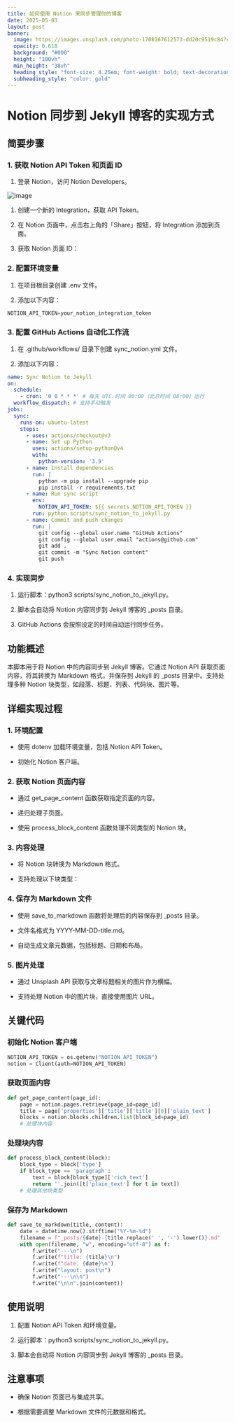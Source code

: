 ```yaml
---
title: 如何使用 Notion 来同步管理你的博客
date: 2025-05-03
layout: post
banner:
  image: https://images.unsplash.com/photo-1708167612573-dd20c9519c84?crop=entropy&cs=tinysrgb&fit=max&fm=jpg&ixid=M3w2OTIwMzJ8MHwxfHJhbmRvbXx8fHx8fHx8fDE3NDYyNDYyNTR8&ixlib=rb-4.0.3&q=80&w=1080
  opacity: 0.618
  background: "#000"
  height: "100vh"
  min_height: "38vh"
  heading_style: "font-size: 4.25em; font-weight: bold; text-decoration: underline"
  subheading_style: "color: gold"
---
```


# Notion 同步到 Jekyll 博客的实现方式

## 简要步骤

### 1. 获取 Notion API Token 和页面 ID

1. 登录 Notion，访问 Notion Developers。

![image](https://prod-files-secure.s3.us-west-2.amazonaws.com/a7a0cc5a-89b9-4cda-8686-1fba0ca52f40/d19c1afe-dea5-4312-9333-786b0ba83054/image.png?X-Amz-Algorithm=AWS4-HMAC-SHA256&X-Amz-Content-Sha256=UNSIGNED-PAYLOAD&X-Amz-Credential=ASIAZI2LB466YVX3APDM%2F20250503%2Fus-west-2%2Fs3%2Faws4_request&X-Amz-Date=20250503T042414Z&X-Amz-Expires=3600&X-Amz-Security-Token=IQoJb3JpZ2luX2VjEEsaCXVzLXdlc3QtMiJGMEQCIF75INiU%2F%2BSSYiHB5y67ThCSwQmcBHC1jD0R3vlCDbqCAiAJzQu91%2BPista8iEmC74RWcrTIEwX5ns%2BIf6ByGlFZRSqIBAjk%2F%2F%2F%2F%2F%2F%2F%2F%2F%2F8BEAAaDDYzNzQyMzE4MzgwNSIMYLCox4PAeOTIzejqKtwDmmWhFCLLR0WdmsfIcka2UDHxCa5x6yqQAHl3HjziZYPJcNP2X3UAf7x2HRPMGm6mIPIwWdn47tNoYn7B5idPq0DJ4aBYMtYt0DG%2BCNSnaEZ7btb7F%2Fdlp%2ByLsvtMSnlnGMR6cgKf1iZWoC%2BnJ9ffSaoagBcieF6g97anDdwJ19i8jFmmRjjciDsSX2htNmZJRXAGHfKm12UI19Z%2FMwP6xRvNmy%2Ba8rTpeTjWEkqIiJHolWqr4Hws%2FFdlEdMdXVHwcyI%2B10fq%2FGkljY%2BKrZxqtKSYCALqJY8BbAj0avbxdgPMpnU0U79BDg12BIkfjITYo9j5LLsJGYr5bZ9w%2BbIYJrgTei6bLS1ryUnkEXEOC6yBc7ldnDP2t25tb04UhMNpUt7FjRRmuDxYUFP4RT1Fvq3t9NCanBWWOMbfw%2FgGPviPrFOqZPDd7xxrgndGi3%2B8UEM47ijVcVXEso1jyjmo7jZ3XyFFLtizC1YLC5lH5bGkNvVNTc6VQLGUiO9XIuVp7SQQk58Xs4TQRATZWACYhUsQbn6cR1aiwNRz4lbS2J%2FGvr2XQDusmDLBmR9YjXsQWYYfNnLVie4MBh8kPaGtd4VvjyjqzXEjWj05QRWQDU9o7KnaoO2cBUo5VbYw4IbWwAY6pgEEF3n3kpJrN4Uga8FgMD4rE%2FQet3g%2FsuT%2BJBjf213eyZEtkgE181tyfg25qq0oAxcbOh8%2FGh3arOzITo24b%2Bd6Ol4%2FUW97lMdQc%2F62kjmPlvTLTfZvPuMZefvS0UsWEe8DMAuMYZEO0hcAw7u65kXJVErPK2pAH3rrHPFEn0%2BA2YI%2Fu6XlNNt5yztwjaNHcbyINvub8fphQCpLB44J64g1PBcctLFw&X-Amz-Signature=19bf300e2ce9afb14b473408391cfa763d0d8230439c46aa61ae4c9887dd7c89&X-Amz-SignedHeaders=host&x-id=GetObject)

1. 创建一个新的 Integration，获取 API Token。

1. 在 Notion 页面中，点击右上角的「Share」按钮，将 Integration 添加到页面。

1. 获取 Notion 页面 ID：


### 2. 配置环境变量

1. 在项目根目录创建 .env 文件。

1. 添加以下内容：

```javascript
NOTION_API_TOKEN=your_notion_integration_token
```

### 3. 配置 GitHub Actions 自动化工作流

1. 在 .github/workflows/ 目录下创建 sync_notion.yml 文件。

1. 添加以下内容：

```yaml
name: Sync Notion to Jekyll
on:
  schedule:
    - cron: '0 0 * * *' # 每天 UTC 时间 00:00（北京时间 08:00）运行
  workflow_dispatch: # 支持手动触发
jobs:
  sync:
    runs-on: ubuntu-latest
    steps:
      - uses: actions/checkout@v3
      - name: Set up Python
        uses: actions/setup-python@v4
        with:
          python-version: '3.9'
      - name: Install dependencies
        run: |
          python -m pip install --upgrade pip
          pip install -r requirements.txt
      - name: Run sync script
        env:
          NOTION_API_TOKEN: ${{ secrets.NOTION_API_TOKEN }}
        run: python scripts/sync_notion_to_jekyll.py
      - name: Commit and push changes
        run: |
          git config --global user.name "GitHub Actions"
          git config --global user.email "actions@github.com"
          git add .
          git commit -m "Sync Notion content"
          git push
```

### 4. 实现同步

1. 运行脚本：python3 scripts/sync_notion_to_jekyll.py。

1. 脚本会自动将 Notion 内容同步到 Jekyll 博客的 _posts 目录。

1. GitHub Actions 会按照设定的时间自动运行同步任务。

## 功能概述

本脚本用于将 Notion 中的内容同步到 Jekyll 博客。它通过 Notion API 获取页面内容，将其转换为 Markdown 格式，并保存到 Jekyll 的 _posts 目录中。支持处理多种 Notion 块类型，如段落、标题、列表、代码块、图片等。

## 详细实现过程

### 1. 环境配置

- 使用 dotenv 加载环境变量，包括 Notion API Token。

- 初始化 Notion 客户端。

### 2. 获取 Notion 页面内容

- 通过 get_page_content 函数获取指定页面的内容。

- 递归处理子页面。

- 使用 process_block_content 函数处理不同类型的 Notion 块。

### 3. 内容处理

- 将 Notion 块转换为 Markdown 格式。

- 支持处理以下块类型：


### 4. 保存为 Markdown 文件

- 使用 save_to_markdown 函数将处理后的内容保存到 _posts 目录。

- 文件名格式为 YYYY-MM-DD-title.md。

- 自动生成文章元数据，包括标题、日期和布局。

### 5. 图片处理

- 通过 Unsplash API 获取与文章标题相关的图片作为横幅。

- 支持处理 Notion 中的图片块，直接使用图片 URL。

## 关键代码

### 初始化 Notion 客户端

```python
NOTION_API_TOKEN = os.getenv("NOTION_API_TOKEN")
notion = Client(auth=NOTION_API_TOKEN)
```

### 获取页面内容

```python
def get_page_content(page_id):
    page = notion.pages.retrieve(page_id=page_id)
    title = page['properties']['title']['title'][0]['plain_text']
    blocks = notion.blocks.children.list(block_id=page_id)
    # 处理块内容
```

### 处理块内容

```python
def process_block_content(block):
    block_type = block['type']
    if block_type == 'paragraph':
        text = block[block_type]['rich_text']
        return ''.join([t['plain_text'] for t in text])
    # 处理其他块类型
```

### 保存为 Markdown

```python
def save_to_markdown(title, content):
    date = datetime.now().strftime("%Y-%m-%d")
    filename = f"_posts/{date}-{title.replace(' ', '-').lower()}.md"
    with open(filename, "w", encoding="utf-8") as f:
        f.write("---\n")
        f.write(f"title: {title}\n")
        f.write(f"date: {date}\n")
        f.write("layout: post\n")
        f.write("---\n\n")
        f.write("\n\n".join(content))
```

## 使用说明

1. 配置 Notion API Token 和环境变量。

1. 运行脚本：python3 scripts/sync_notion_to_jekyll.py。

1. 脚本会自动将 Notion 内容同步到 Jekyll 博客的 _posts 目录。

## 注意事项

- 确保 Notion 页面已与集成共享。

- 根据需要调整 Markdown 文件的元数据和格式。